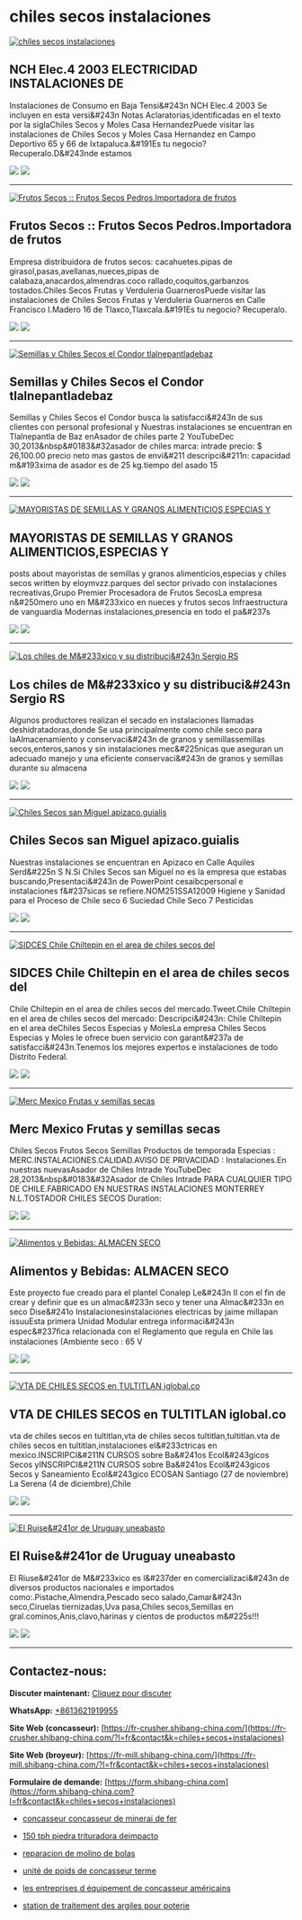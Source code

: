 # chiles secos instalaciones

<a href="https://swt.shibang-china.com/?l=fr&img&k=chiles+secos+instalaciones" target="_blank">![chiles secos instalaciones](http://static.shibang-china.com/all-800x300/810.jpg)</a>

## NCH Elec.4 2003 ELECTRICIDAD INSTALACIONES DE
Instalaciones de Consumo en Baja Tensi&#243n NCH Elec.4 2003 Se incluyen en esta versi&#243n Notas Aclaratorias,identificadas en el texto por la siglaChiles Secos y Moles Casa HernandezPuede visitar las instalaciones de Chiles Secos y Moles Casa Hernandez en Campo Deportivo 65 y 66 de Ixtapaluca.&#191Es tu negocio? Recuperalo.D&#243nde estamos


<a href="https://whatsapp.shibangsoft.com/WhatsApp.php" target="_blank" title="WhatsApp">![](http://static.shibang-china.com/icon/whatsapp.png)</a> <a href="https://swt.shibang-china.com/?l=fr&icon&k=chiles+secos+instalaciones" target="_blank">![](http://static.shibang-china.com/icon/chat-fr.png)</a>

---

<a href="https://swt.shibang-china.com/?l=fr&img&k=chiles+secos+instalaciones" target="_blank">![Frutos Secos :: Frutos Secos Pedros.Importadora de frutos](http://static.shibang-china.com/all-800x300/348.jpg)</a>

## Frutos Secos :: Frutos Secos Pedros.Importadora de frutos
Empresa distribuidora de frutos secos: cacahuetes.pipas de girasol,pasas,avellanas,nueces,pipas de calabaza,anacardos,almendras.coco rallado,coquitos,garbanzos tostados.Chiles Secos Frutas y Verduleria GuarnerosPuede visitar las instalaciones de Chiles Secos Frutas y Verduleria Guarneros en Calle Francisco I.Madero 16 de Tlaxco,Tlaxcala.&#191Es tu negocio? Recuperalo.


<a href="https://whatsapp.shibangsoft.com/WhatsApp.php" target="_blank" title="WhatsApp">![](http://static.shibang-china.com/icon/whatsapp.png)</a> <a href="https://swt.shibang-china.com/?l=fr&icon&k=chiles+secos+instalaciones" target="_blank">![](http://static.shibang-china.com/icon/chat-fr.png)</a>

---

<a href="https://swt.shibang-china.com/?l=fr&img&k=chiles+secos+instalaciones" target="_blank">![Semillas y Chiles Secos el Condor tlalnepantladebaz](http://static.shibang-china.com/all-800x300/127.jpg)</a>

## Semillas y Chiles Secos el Condor tlalnepantladebaz
Semillas y Chiles Secos el Condor busca la satisfacci&#243n de sus clientes con personal profesional y Nuestras instalaciones se encuentran en Tlalnepantla de Baz enAsador de chiles parte 2 YouTubeDec 30,2013&nbsp&#0183&#32asador de chiles marca: intrade precio: $ 26,100.00 precio neto mas gastos de envi&#211 descripci&#211n: capacidad m&#193xima de asador es de 25 kg.tiempo del asado 15


<a href="https://whatsapp.shibangsoft.com/WhatsApp.php" target="_blank" title="WhatsApp">![](http://static.shibang-china.com/icon/whatsapp.png)</a> <a href="https://swt.shibang-china.com/?l=fr&icon&k=chiles+secos+instalaciones" target="_blank">![](http://static.shibang-china.com/icon/chat-fr.png)</a>

---

<a href="https://swt.shibang-china.com/?l=fr&img&k=chiles+secos+instalaciones" target="_blank">![MAYORISTAS DE SEMILLAS Y GRANOS ALIMENTICIOS,ESPECIAS Y](http://static.shibang-china.com/all-800x300/353.jpg)</a>

## MAYORISTAS DE SEMILLAS Y GRANOS ALIMENTICIOS,ESPECIAS Y
posts about mayoristas de semillas y granos alimenticios,especias y chiles secos written by eloymvzz.parques del sector privado con instalaciones recreativas,Grupo Premier Procesadora de Frutos SecosLa empresa n&#250mero uno en M&#233xico en nueces y frutos secos Infraestructura de vanguardia Modernas instalaciones,presencia en todo el pa&#237s


<a href="https://whatsapp.shibangsoft.com/WhatsApp.php" target="_blank" title="WhatsApp">![](http://static.shibang-china.com/icon/whatsapp.png)</a> <a href="https://swt.shibang-china.com/?l=fr&icon&k=chiles+secos+instalaciones" target="_blank">![](http://static.shibang-china.com/icon/chat-fr.png)</a>

---

<a href="https://swt.shibang-china.com/?l=fr&img&k=chiles+secos+instalaciones" target="_blank">![Los chiles de M&#233xico y su distribuci&#243n Sergio RS](http://static.shibang-china.com/all-800x300/1184.jpg)</a>

## Los chiles de M&#233xico y su distribuci&#243n Sergio RS
Algunos productores realizan el secado en instalaciones llamadas deshidratadoras,donde Se usa principalmente como chile seco para laAlmacenamiento y conservaci&#243n de granos y semillassemillas secos,enteros,sanos y sin instalaciones mec&#225nicas que aseguran un adecuado manejo y una eficiente conservaci&#243n de granos y semillas durante su almacena


<a href="https://whatsapp.shibangsoft.com/WhatsApp.php" target="_blank" title="WhatsApp">![](http://static.shibang-china.com/icon/whatsapp.png)</a> <a href="https://swt.shibang-china.com/?l=fr&icon&k=chiles+secos+instalaciones" target="_blank">![](http://static.shibang-china.com/icon/chat-fr.png)</a>

---

<a href="https://swt.shibang-china.com/?l=fr&img&k=chiles+secos+instalaciones" target="_blank">![Chiles Secos san Miguel apizaco.guialis](http://static.shibang-china.com/all-800x300/88.jpg)</a>

## Chiles Secos san Miguel apizaco.guialis
Nuestras instalaciones se encuentran en Apizaco en Calle Aquiles Serd&#225n S N.Si Chiles Secos san Miguel no es la empresa que estabas buscando,Presentaci&#243n de PowerPoint cesaibcpersonal e instalaciones f&#237sicas se refiere.NOM251SSA12009 Higiene y Sanidad para el Proceso de Chile seco 6 Suciedad Chile Seco 7 Pesticidas


<a href="https://whatsapp.shibangsoft.com/WhatsApp.php" target="_blank" title="WhatsApp">![](http://static.shibang-china.com/icon/whatsapp.png)</a> <a href="https://swt.shibang-china.com/?l=fr&icon&k=chiles+secos+instalaciones" target="_blank">![](http://static.shibang-china.com/icon/chat-fr.png)</a>

---

<a href="https://swt.shibang-china.com/?l=fr&img&k=chiles+secos+instalaciones" target="_blank">![SIDCES Chile Chiltepin en el area de chiles secos del](http://static.shibang-china.com/all-800x300/823.jpg)</a>

## SIDCES Chile Chiltepin en el area de chiles secos del
Chile Chiltepin en el area de chiles secos del mercado.Tweet.Chile Chiltepin en el area de chiles secos del mercado: Descripci&#243n: Chile Chiltepin en el area deChiles Secos Especias y MolesLa empresa Chiles Secos Especias y Moles le ofrece buen servicio con garant&#237a de satisfacci&#243n.Tenemos los mejores expertos e instalaciones de todo Distrito Federal.


<a href="https://whatsapp.shibangsoft.com/WhatsApp.php" target="_blank" title="WhatsApp">![](http://static.shibang-china.com/icon/whatsapp.png)</a> <a href="https://swt.shibang-china.com/?l=fr&icon&k=chiles+secos+instalaciones" target="_blank">![](http://static.shibang-china.com/icon/chat-fr.png)</a>

---

<a href="https://swt.shibang-china.com/?l=fr&img&k=chiles+secos+instalaciones" target="_blank">![Merc Mexico Frutas y semillas secas](http://static.shibang-china.com/all-800x300/239.jpg)</a>

## Merc Mexico Frutas y semillas secas
Chiles Secos Frutos Secos Semillas Productos de temporada Especias : MERC.INSTALACIONES.CALIDAD.AVISO DE PRIVACIDAD : Instalaciones.En nuestras nuevasAsador de Chiles Intrade YouTubeDec 28,2013&nbsp&#0183&#32Asador de Chiles Intrade PARA CUALQUIER TIPO DE CHILE.FABRICADO EN NUESTRAS INSTALACIONES MONTERREY N.L.TOSTADOR CHILES SECOS Duration:


<a href="https://whatsapp.shibangsoft.com/WhatsApp.php" target="_blank" title="WhatsApp">![](http://static.shibang-china.com/icon/whatsapp.png)</a> <a href="https://swt.shibang-china.com/?l=fr&icon&k=chiles+secos+instalaciones" target="_blank">![](http://static.shibang-china.com/icon/chat-fr.png)</a>

---

<a href="https://swt.shibang-china.com/?l=fr&img&k=chiles+secos+instalaciones" target="_blank">![Alimentos y Bebidas: ALMACEN SECO](http://static.shibang-china.com/all-800x300/322.jpg)</a>

## Alimentos y Bebidas: ALMACEN SECO
Este proyecto fue creado para el plantel Conalep Le&#243n II con el fin de crear y definir que es un almac&#233n seco y tener una Almac&#233n en seco Dise&#241o Instalacionesinstalaciones electricas by jaime millapan issuuEsta primera Unidad Modular entrega informaci&#243n espec&#237ﬁca relacionada con el Reglamento que regula en Chile las instalaciones (Ambiente seco : 65 V


<a href="https://whatsapp.shibangsoft.com/WhatsApp.php" target="_blank" title="WhatsApp">![](http://static.shibang-china.com/icon/whatsapp.png)</a> <a href="https://swt.shibang-china.com/?l=fr&icon&k=chiles+secos+instalaciones" target="_blank">![](http://static.shibang-china.com/icon/chat-fr.png)</a>

---

<a href="https://swt.shibang-china.com/?l=fr&img&k=chiles+secos+instalaciones" target="_blank">![VTA DE CHILES SECOS en TULTITLAN iglobal.co](http://static.shibang-china.com/all-800x300/1182.jpg)</a>

## VTA DE CHILES SECOS en TULTITLAN iglobal.co
vta de chiles secos en tultitlan,vta de chiles secos tultitlan,tultitlan.vta de chiles secos en tultitlan,instalaciones el&#233ctricas en mexico.INSCRIPCI&#211N CURSOS sobre Ba&#241os Ecol&#243gicos Secos yINSCRIPCI&#211N CURSOS sobre Ba&#241os Ecol&#243gicos Secos y Saneamiento Ecol&#243gico ECOSAN Santiago (27 de noviembre) La Serena (4 de diciembre),Chile


<a href="https://whatsapp.shibangsoft.com/WhatsApp.php" target="_blank" title="WhatsApp">![](http://static.shibang-china.com/icon/whatsapp.png)</a> <a href="https://swt.shibang-china.com/?l=fr&icon&k=chiles+secos+instalaciones" target="_blank">![](http://static.shibang-china.com/icon/chat-fr.png)</a>

---

<a href="https://swt.shibang-china.com/?l=fr&img&k=chiles+secos+instalaciones" target="_blank">![El Ruise&#241or de Uruguay uneabasto](http://static.shibang-china.com/all-800x300/662.jpg)</a>

## El Ruise&#241or de Uruguay uneabasto
El Riuse&#241or de M&#233xico es l&#237der en comercializaci&#243n de diversos productos nacionales e importados como:.Pistache,Almendra,Pescado seco salado,Camar&#243n seco,Ciruelas tiernizadas,Uva pasa,Chiles secos,Semillas en gral.cominos,Anis,clavo,harinas y cientos de productos m&#225s!!!

<a href="https://whatsapp.shibangsoft.com/WhatsApp.php" target="_blank" title="WhatsApp">![](http://static.shibang-china.com/icon/whatsapp.png)</a> <a href="https://swt.shibang-china.com/?l=fr&icon&k=chiles+secos+instalaciones" target="_blank">![](http://static.shibang-china.com/icon/chat-fr.png)</a>

---
## Contactez-nous:

**Discuter maintenant:** [Cliquez pour discuter](https://swt.shibang-china.com?l=fr&contact&k=chiles+secos+instalaciones)

**WhatsApp:**  [+8613621919955](https://whatsapp.shibangsoft.com/WhatsApp.php)

**Site Web (concasseur):** [https://fr-crusher.shibang-china.com/](https://fr-crusher.shibang-china.com/?l=fr&contact&k=chiles+secos+instalaciones)

**Site Web (broyeur):** [https://fr-mill.shibang-china.com/](https://fr-mill.shibang-china.com/?l=fr&contact&k=chiles+secos+instalaciones)

**Formulaire de demande:** [https://form.shibang-china.com](https://form.shibang-china.com?l=fr&contact&k=chiles+secos+instalaciones)

* [concasseur concasseur de minerai de fer](../61/concasseur%20concasseur%20de%20minerai%20de%20fer.md)

* [150 tph piedra trituradora deimpacto](../64/150%20tph%20piedra%20trituradora%20deimpacto.md)

* [reparacion de molino de bolas](../64/reparacion%20de%20molino%20de%20bolas.md)

* [unité de poids de concasseur terme](../61/unit%C3%A9%20de%20poids%20de%20concasseur%20terme.md)

* [les entreprises d équipement de concasseur américains](../61/les%20entreprises%20d%20%C3%A9quipement%20de%20concasseur%20am%C3%A9ricains.md)

* [station de traitement des argiles pour poterie](../65/station%20de%20traitement%20des%20argiles%20pour%20poterie.md)